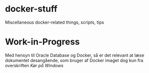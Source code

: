 # docker-stuff
Miscellaneous docker-related things, scripts, tips
# Work-in-Progress
Med hensyn til Oracle Database og Docker, så er det relevant at læse dokumentet desangående, 
som bruger af Docker imaget dog kun fra overskriften *Kør på Windows*
